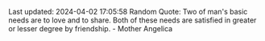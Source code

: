 Last updated: 2024-04-02 17:05:58
Random Quote: Two of man's basic needs are to love and to share. Both of these needs are satisfied in greater or lesser degree by friendship. - Mother Angelica
